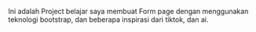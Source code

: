Ini adalah Project belajar saya membuat Form page dengan menggunakan teknologi bootstrap, dan beberapa inspirasi dari tiktok, dan ai.

